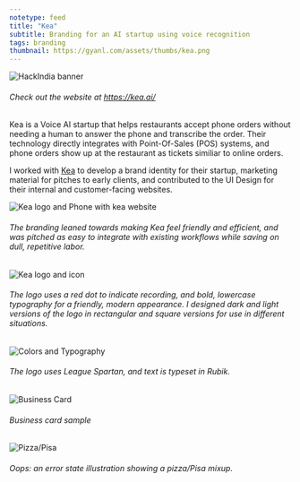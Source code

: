 ```yaml
---
notetype: feed
title: "Kea"
subtitle: Branding for an AI startup using voice recognition
tags: branding
thumbnail: https://gyanl.com/assets/thumbs/kea.png
---
```


![HackIndia banner](https://gyanl.com/assets/kea-header.png)

###### Check out the website at <https://kea.ai/>

Kea is a Voice AI startup that helps restaurants accept phone orders without needing a human to answer the phone and transcribe the order. Their technology directly integrates with Point-Of-Sales (POS) systems, and phone orders show up at the restaurant as tickets similiar to online orders.

I worked with [Kea](www.kea.ai) to develop a brand identity for their startup, marketing material for pitches to early clients, and contributed to the UI Design for their internal and customer-facing websites.

![Kea logo and Phone with kea website](https://gyanl.com/assets/kea-brand.png)

###### The branding leaned towards making Kea feel friendly and efficient, and was pitched as easy to integrate with existing workflows while saving on dull, repetitive labor.

![Kea logo and icon](https://gyanl.com/assets/kea-logo-icon.png)

###### The logo uses a red dot to indicate recording, and bold, lowercase typography for a friendly, modern appearance. I designed dark and light versions of the logo in rectangular and square versions for use in different situations.

![Colors and Typography](https://gyanl.com/assets/kea-color-type.png)

###### The logo uses League Spartan, and text is typeset in Rubik.

![Business Card](https://gyanl.com/assets/kea-card.png)

###### Business card sample

![Pizza/Pisa](https://gyanl.com/assets/kea-pizza.png)

###### Oops: an error state illustration showing a pizza/Pisa mixup.
